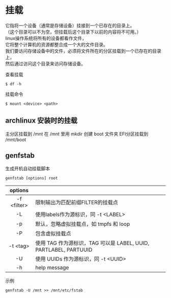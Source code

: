 # 挂载

它指将一个设备（通常是存储设备）挂接到一个已存在的目录上。  
（这个目录可以不为空，但挂载后这个目录下以前的内容将不可用。）  
linux操作系统将所有的设备都看作文件，  
它将整个计算机的资源都整合成一个大的文件目录。  
我们要访问存储设备中的文件，必须将文件所在的分区挂载到一个已存在的目录上，  
然后通过访问这个目录来访问存储设备。  

查看挂载  

```
$ df -h
```

挂载命令  

```
$ mount <device> <path>
```

## archlinux 安装时的挂载

主分区挂载到 /mnt
在 /mnt 里用 mkdir 创建 boot 文件夹
EFI分区挂载到 /mnt/boot

## genfstab

生成开机自动挂载脚本  

```
genfstab [options] root
```

| options | |
| :-: | :- |
| -f &lt;filter&gt; | 限制输出为匹配前缀FILTER的挂载点  |
| -L | 使用labels作为源标识，同 -t &lt;LABEL&gt; |
| -p | 默认，忽略虚拟挂载点，如 tmpfs 和 loop |
| -P | 包含虚拟挂载点 |
| -t &lt;tag&gt; | 使用 TAG 作为源标识，TAG 可以是 LABEL, UUID, PARTLABEL, PARTUUID|
| -U | 使用 UUIDs 作为源标识，同 -t &lt;UUID&gt;|
| -h | help message |

示例 

```
genfstab -U /mnt >> /mnt/etc/fstab
```